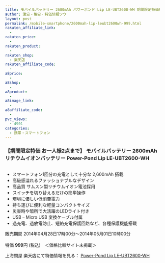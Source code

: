 ```yaml
---
title: モバイルバッテリー 2600mAh パワーポンド Lip LE-UBT2600-WH 期間限定特価999円！
author: 激安・格安・特価情報ツウ
layout: post
permalink: /mobile-smartphone/2600mah-lip-leubt2600wh-999.html
rakuten_affiliate_link:
  - 
rakuten_price:
  - 
rakuten_product:
  - 
rakuten_shop:
  - 楽天店
rakuten_affiliate_code:
  - 
a8price:
  - 
a8shop:
  - 
a8product:
  - 
a8image_link:
  - 
a8affiliate_code:
  - 
pvc_views:
  - 4901
categories:
  - 携帯・スマートフォン
---
```

### 【期間限定特価 お一人様2点まで】 モバイルバッテリー 2600mAh リチウムイオンバッテリー Power-Pond Lip LE-UBT2600-WH

<div class="img-bg2 img_L">
  <a href="http://hb.afl.rakuten.co.jp/hgc/032ab3e9.5b793415.039e5bec.4fa1c071/?pc=http%3a%2f%2fitem.rakuten.co.jp%2fdonya%2f10854%2f%3fscid%3daf_link_img&m=http%3a%2f%2fm.rakuten.co.jp%2fdonya%2fi%2f10931509%2f" target="_blank"><img src="http://hbb.afl.rakuten.co.jp/hgb/?pc=http%3a%2f%2fthumbnail.image.rakuten.co.jp%2f%400_mall%2fdonya%2fcabinet%2fitem25%2f10854-0.jpg%3f_ex%3d128x128&m=http%3a%2f%2fthumbnail.image.rakuten.co.jp%2f%400_mall%2fdonya%2fcabinet%2fitem25%2f10854-0.jpg" border="0" title="" alt="" /></a>
</div>

<!--more-->

  * スマートフォン1回分の充電として十分な 2,600mAh 搭載
  * 高級感溢れるファッショナブルなデザイン
  * 高品質 サムスン製リチウムイオン電池採用
  * スイッチを切り替えるだけの簡単操作
  * 環境に優しい低消費電力
  * 持ち運びに便利な軽量コンパクトサイズ
  * 災害時や暗所で大活躍のLEDライト付き
  * USB &#8211; Micro USB 変換ケーブル付属
  * 過充電、過放電防止、短絡充電保護回路など、各種保護機能搭載

販売期間 2014年04月28日17時00分～2014年05月01日10時00分  
<br clear="all" />特価 <span class="tokka-price"><strong>999</strong></span>円 (税込)　＜価格比較サイト未掲載＞

上海問屋 楽天店にて特価情報を見る： <a href="http://hb.afl.rakuten.co.jp/hgc/032ab3e9.5b793415.039e5bec.4fa1c071/?pc=http%3a%2f%2fitem.rakuten.co.jp%2fdonya%2f10854%2f%3fscid%3daf_link_img&m=http%3a%2f%2fm.rakuten.co.jp%2fdonya%2fi%2f10931509%2f" target="_blank"><span class="fs150p">Power-Pond Lip LE-UBT2600-WH</span></a>